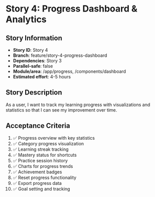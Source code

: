 # Story 4: Progress Dashboard & Analytics

## Story Information
- **Story ID**: Story 4
- **Branch**: feature/story-4-progress-dashboard
- **Dependencies**: Story 3
- **Parallel-safe**: false
- **Module/area**: /app/progress, /components/dashboard
- **Estimated effort**: 4-5 hours

## Story Description
As a user, I want to track my learning progress with visualizations and statistics so that I can see my improvement over time.

## Acceptance Criteria
1. ✅ Progress overview with key statistics
2. ✅ Category progress visualization
3. ✅ Learning streak tracking
4. ✅ Mastery status for shortcuts
5. ✅ Practice session history
6. ✅ Charts for progress trends
7. ✅ Achievement badges
8. ✅ Reset progress functionality
9. ✅ Export progress data
10. ✅ Goal setting and tracking